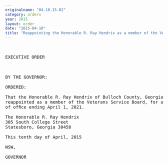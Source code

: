 ```yaml
---
originalname: "04.10.15.02"
category: orders
year: 2015
layout: order
date: "2015-04-10"
title: "Reappointing the Honorable R. Ray Hendrix as a member of the Veterans Service Board"
---
```

<pre>
 

EXECUTIVE ORDER

 

BY THE GOVERNOR:

ORDERED:

That the Honorable R. Ray Hendrix of Bulloch County, Georgia, is
reappointed as a member of the Veterans Service Board, for a term
of ofﬁce ending April 1, 2021.

The Honorable R. Ray Hendrix
305 South College Street
Statesboro, Georgia 30458

This tenth day of April, 2015

WSW,

GOVERNOR

 

</pre>

